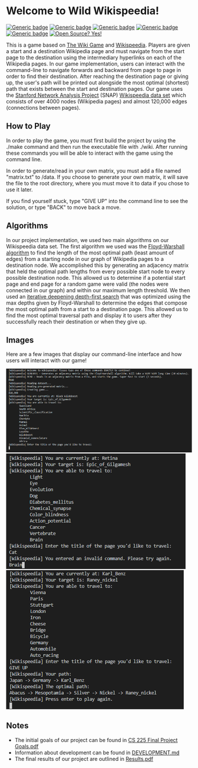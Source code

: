 # Welcome to Wild Wikispeedia!
[![Generic badge](https://img.shields.io/badge/release-v1.0.0-blue.svg)](https://shields.io/)
[![Generic badge](https://img.shields.io/badge/build-passing-green.svg)](https://shields.io/)
[![Generic badge](https://img.shields.io/badge/C++-14-cyan.svg)](https://shields.io/)
[![Generic badge](https://img.shields.io/badge/contributors-3.5-yellow.svg)](https://shields.io/)
[![Generic badge](https://img.shields.io/badge/cs225-final_project-orange.svg)](https://shields.io/)
[![Open Source? Yes!](https://badgen.net/badge/Open%20Source%20%3F/Soon%21/pink?icon=github)](https://github.com/Naereen/badges/)



This is a game based on [The Wiki Game](https://www.thewikigame.com/group) and [Wikispeedia](https://dlab.epfl.ch/wikispeedia/play/). Players are given a start and a destination Wikipedia page and must navigate from the start page to the destination using the intermediary hyperlinks on each of the Wikipedia pages. In our game implementation, users can interact with the command-line to navigate forwards and backward from page to page in order to find their destination. After reaching the destination page or giving up, the user's path will be printed out alongside the most optimal (shortest) path that exists between the start and destination pages. Our game uses the [Stanford Network Analysis Project](https://snap.stanford.edu/index.html) (SNAP) [Wikispeedia data set](https://snap.stanford.edu/data/wikispeedia.html) which consists of over 4000 nodes (Wikipedia pages) and almost 120,000 edges (connections between pages).

## How to Play
In order to play the game, you must first build the project by using the ./make command and then run the executable file with ./wiki. After running these commands you will be able to interact with the game using the command line.

In order to generate/read in your own matrix, you must add a file named "matrix.txt" to /data. If you choose to generate your own matrix, it will save the file to the root directory, where you must move it to data if you chose to use it later.

If you find yourself stuck, type "GIVE UP" into the command line to see the solution, or type "BACK" to move back a move.

## Algorithms
In our project implementation, we used two main algorithms on our Wikispeedia data set. The first algorithm we used was the [Floyd-Warshall algorithm](https://en.wikipedia.org/wiki/Floyd%E2%80%93Warshall_algorithm) to find the length of the most optimal path (least amount of edges) from a starting node in our graph of Wikipedia pages to a destination node. We accomplished this by generating an adjacency matrix that held the optimal path lengths from every possible start node to every possible destination node. This allowed us to determine if a potential start page and end page for a random game were valid (the nodes were connected in our graph) and within our maximum length threshold. We then used an [iterative deepening depth-first search](https://en.wikipedia.org/wiki/Iterative_deepening_depth-first_search) that was optimized using the max depths given by Floyd-Warshall to determine the edges that compose the most optimal path from a start to a destination page. This allowed us to find the most optimal traversal path and display it to users after they successfully reach their destination or when they give up. 

## Images
Here are a few images that display our command-line interface and how users will interact with our game!

![](images/Wikispeedia1.PNG)
![](images/Wikispeedia2.PNG)
![](images/Wikispeedia3.PNG)

## Notes
- The initial goals of our project can be found in [CS 225 Final Project Goals.pdf](https://github-dev.cs.illinois.edu/cs225-fa20/muhila2-aidants2-ckesan2-sarishd2/blob/master/CS%20225%20Final%20Project%20Goals.pdf)
- Information about development can be found in [DEVELOPMENT.md](https://github-dev.cs.illinois.edu/cs225-fa20/muhila2-aidants2-ckesan2-sarishd2/blob/master/DEVELOPMENT.md)
- The final results of our project are outlined in [Results.pdf](https://github-dev.cs.illinois.edu/cs225-fa20/muhila2-aidants2-ckesan2-sarishd2/blob/master/RESULTS.pdf)
